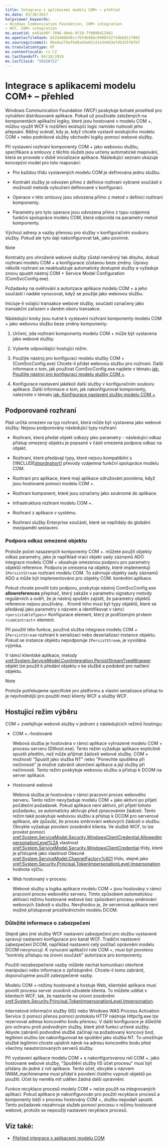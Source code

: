 ```yaml
---
title: Integrace s aplikacemi modelu COM+ – přehled
ms.date: 03/30/2017
helpviewer_keywords:
- Windows Communication Foundation, COM+ integration
- WCF, COM+ integration
ms.assetid: e481e48f-7096-40eb-9f20-7f0098412941
ms.openlocfilehash: b5294080d0cc76fdb98bc0908f4273dbb011f982
ms.sourcegitcommit: 0be8a279af6d8a43e03141e349d3efd5d35f8767
ms.translationtype: HT
ms.contentlocale: cs-CZ
ms.lasthandoff: 04/18/2019
ms.locfileid: "59328722"
---
```

# <a name="integrating-with-com-applications-overview"></a>Integrace s aplikacemi modelu COM+ – přehled
Windows Communication Foundation (WCF) poskytuje bohaté prostředí pro vytváření distribuované aplikace. Pokud už používáte založených na komponentách aplikační logiky, které jsou hostované v modelu COM +, můžou využít WCF k rozšíření existující logic namísto nutnosti jeho přepsání. Běžný scénář, kdy je, když chcete vystavit existujícího modelu COM + nebo podnikové služby obchodní logiky pomocí webové služby.  
  
 Při vystavení rozhraní komponenty COM + jako webovou službu, specifikace a smlouvy z těchto služeb jsou určeny automatické mapování, která se provede v době inicializace aplikace. Následující seznam ukazuje koncepční model pro toto mapování:  
  
-   Pro každou třídu vystavených modelu COM je definována jednu službu.  
  
-   Kontrakt služby je odvozen přímo z definice rozhraní vybrané součásti s možností metoda vyloučení definované v konfiguraci.  
  
-   Operace v této smlouvy jsou odvozena přímo z metod v definici rozhraní komponenty.  
  
-   Parametry pro tyto operace jsou odvozena přímo z typu vzájemná funkční spolupráce modelu COM, která odpovídá na parametry metod komponenty.  
  
 Výchozí adresy a vazby přenosu pro služby v konfiguračním souboru služby. Pokud ale tyto dají nakonfigurovat tak, jako povinné.  
  
> [!NOTE]
>  Kontrakty pro ohrožené webové služby zůstal neměnný tak dlouho, dokud rozhraní modelu COM + a konfigurace zůstanou beze změny. Úpravy několik rozhraní se neaktualizuje automaticky dostupné služby a vyžaduje znovu spustit nástroj COM + Service Model Configuration (ComSvcConfig.exe).  
  
 Požadavky na ověřování a autorizace aplikace modelu COM + a jeho součástí i nadále vynucovat, když se použije jako webovou službu.  
  
 Iniciuje-li volající transakce webové služby, součásti označeny jako transakční zařazení v daném oboru transakce.  
  
 Následující kroky jsou nutné k vystavení rozhraní komponenty modelu COM + jako webovou službu beze změny komponenty:  
  
1. Určení, zda rozhraní komponenty modelu COM + může být vystavena jako webové služby.  
  
2. Vyberte odpovídající hostující režim.  
  
3. Použijte nástroj pro konfiguraci modelu služby COM + (ComSvcConfig.exe) Chcete-li přidat webovou službu pro rozhraní. Další informace o tom, jak používat ComSvcConfig.exe najdete v tématu [jak: Použijte nástroj pro konfiguraci modelu služby COM +](../../../../docs/framework/wcf/feature-details/how-to-use-the-com-service-model-configuration-tool.md).  
  
4. Konfigurace nastavení jakékoli další služby v konfiguračním souboru aplikace. Další informace o tom, jak nakonfigurovat komponenty, naleznete v tématu [jak: Konfigurace nastavení služby modelu COM +](../../../../docs/framework/wcf/feature-details/how-to-configure-com-service-settings.md).  
  
## <a name="supported-interfaces"></a>Podporované rozhraní  
 Platí určitá omezení na typ rozhraní, která může být vystavena jako webové služby. Nejsou podporovány následující typy rozhraní:  
  
-   Rozhraní, která předat objekt odkazy jako parametry - následující odkaz přístup omezený objektu je popsané v části omezená podpora odkaz na objekt.  
  
-   Rozhraní, které předávají typy, které nejsou kompatibilní s [!INCLUDE[dnprdnshort](../../../../includes/dnprdnshort-md.md)] převody vzájemná funkční spolupráce modelu COM.  
  
-   Rozhraní pro aplikace, které mají aplikace sdružování povolena, když jsou hostované pomocí modelu COM +.  
  
-   Rozhraní komponent, které jsou označeny jako soukromé do aplikace.  
  
-   Infrastruktura rozhraní modelu COM +.  
  
-   Rozhraní z aplikace v systému.  
  
-   Rozhraní služby Enterprise součásti, které se nepřidaly do globální mezipaměti sestavení.  
  
### <a name="limited-object-reference-support"></a>Podpora odkaz omezené objektu  
 Protože počet nasazených komponenty COM +. můžete použít objekty odkaz parametry, jako je například vrací objekt sady záznamů ADO integrace modelu COM + obsahuje omezenou podporu pro parametry objektů reference. Podpora je omezena na objekty, které implementují `IPersistStream` rozhraní modelu COM. To zahrnuje objekty sady záznamů ADO a může být implementováno pro objekty COM. konkrétní aplikace.  
  
 Pokud chcete povolit tuto podporu, poskytuje nástroj ComSvcConfig.exe **allowreferences** přepínač, který zakáže v parametru signatury metody regulárních a ověří, že je nástroj spuštěn zajistit, že parametry objektů reference nejsou používány. . Kromě toho musí být typy objektů, které se předávají jako parametry s názvem a identifikovat v rámci <`persistableTypes`> Konfigurace element, který je podřízeným prvkem <`comContract`> element.  
  
 Při použití této funkce, používá služba integrace modelu COM + `IPersistStream` rozhraní k serializaci nebo deserializaci instance objektu. Pokud se instance objektu nepodporuje `IPersistStream`, je vyvolána výjimka.  
  
 V rámci klientské aplikace, metody <xref:System.ServiceModel.ComIntegration.PersistStreamTypeWrapper> objekt lze použít k předání objektu v ke službě a podobně pro načtení objektu.  
  
> [!NOTE]
>  Protože potřebujeme specifické pro platformu a vlastní serializace přístup to je nejvhodnější pro použití mezi klienty WCF a služby WCF.  
  
## <a name="selecting-the-hosting-mode"></a>Hostující režim výběru  
 COM + zveřejňuje webové služby v jednom z následujících režimů hostingu:  
  
-   COM +.-hostované  
  
     Webová služba je hostována v rámci aplikace vyhrazené modelu COM + procesu serveru (Dllhost.exe). Tento režim vyžaduje aplikace explicitně spustit předtím, než může přijímat žádosti webové služby. COM + možnosti "Spustit jako služba NT" nebo "Ponechte spuštěna při nečinnosti" je možné zabránit ukončení aplikace a její služby při nečinnosti. Tento režim poskytuje webovou službu a přístup k DCOM na server aplikace.  
  
-   Hostované webové  
  
     Webová služba je hostována v rámci pracovní proces webového serveru. Tento režim nevyžaduje modelu COM + jako aktivní po přijetí počáteční požadavek. Pokud aplikace není aktivní, při přijetí tohoto požadavku, se automaticky aktivuje před zpracováním žádosti. Tento režim také poskytuje webovou službu a přístup k DCOM pro serverové aplikace, ale způsobí, že proces směrování webových žádostí o službu. Obvykle vyžaduje povolení zosobnění klienta. Ve službě WCF, to lze provést pomocí <xref:System.ServiceModel.Security.WindowsClientCredential.AllowedImpersonationLevel%2A> vlastnost <xref:System.ServiceModel.Security.WindowsClientCredential> třídy, které je přístupné jako vlastnost Obecné <xref:System.ServiceModel.ChannelFactory%601> třídu, stejně jako <xref:System.Security.Principal.TokenImpersonationLevel.Impersonation> hodnota výčtu.  
  
-   Web hostovaný v procesu  
  
     Webové služby a logika aplikace modelu COM + jsou hostovány v rámci pracovní proces webového serveru. Tímto způsobem automatickou aktivaci režimu hostované webové bez způsobení procesu směrování webových žádostí o službu. Nevýhodou je, že serverová aplikace není možné přistupovat prostřednictvím modelu DCOM.  
  
### <a name="security-considerations"></a>Důležité informace o zabezpečení  
 Stejně jako jiné služby WCF nastavení zabezpečení pro službu vystavené spravují nastavení konfigurace pro kanál WCF. Tradiční nastavení zabezpečení DCOM, například nastavení celý počítač oprávnění modelu DCOM nevynucují. K vynucení aplikační role COM +, musí být povoleno "kontroly přístupu na úrovni součástí" autorizace pro komponenty.  
  
 Použití nezabezpečené vazby můžete nechat komunikaci otevřené manipulaci nebo informace o zpřístupnění. Chcete-li tomu zabránit, doporučujeme použít zabezpečené vazby.  
  
 Modelu COM +-režimy hostované a hostuje Web, klientské aplikace musí povolit procesu server zosobnit uživatele klienta. To můžete udělat v klientech WCF, tak, že nastavíte na úrovni zosobnění <xref:System.Security.Principal.TokenImpersonationLevel.Impersonation>.  
  
 Internetové informační služby (IIS) nebo Windows WAS Process Activation Service () pomocí přenos pomocí protokolu HTTP nástroje Httpcfg.exe lze rezervovat adresa koncového bodu přenosu. V další konfigurace je důležité pro ochranu proti podvodným služby, které plnit funkci určené služby. Abyste zabránili podvodné službě začínají na požadovaný koncový bod, legitimní službu lze nakonfigurovat ke spuštění jako služba NT. To umožňuje službě legitimní chcete uplatnit nárok na adresu koncového bodu před všechny neautorizovaných serverů služby.  
  
 Při vystavení aplikace modelu COM + s nakonfigurovanou rolí COM +. jako hostované webové služby, "Spuštění služby IIS účet procesu" musí být přidány do jedné z rolí aplikace. Tento účet, obvykle s názvem IWAM_machinename musí přidat k povolení čistého vypnutí objektů po použití. Účet by neměla mít udělen žádná další oprávnění.  
  
 Funkce recyklace procesů modelu COM + nelze použít na integrovaných aplikací. Pokud aplikace je nakonfigurován pro použití recyklace procesů a komponenty běží v procesu hostovány COM +, službu nepodaří spustit. Tento požadavek nezahrnuje služeb pomocí procesu v režimu hostované webové, protože se nepoužijí nastavení recyklace procesů.  
  
## <a name="see-also"></a>Viz také:

- [Přehled integrace s aplikacemi modelu COM](../../../../docs/framework/wcf/feature-details/integrating-with-com-applications-overview.md)
